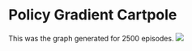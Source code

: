 # Policy Gradient Cartpole

This was the graph generated for 2500 episodes.
![](Reinforcement-Learning-Project-Practice/PolicyGradientCartpole.png)
